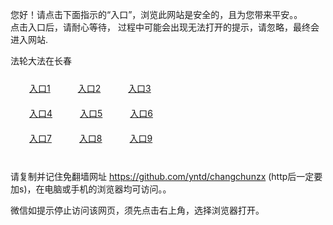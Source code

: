 您好！请点击下面指示的“入口”，浏览此网站是安全的，且为您带来平安。。 <br/>
点击入口后，请耐心等待， 过程中可能会出现无法打开的提示，请忽略，最终会进入网站. </br>

法轮大法在长春<br/>
<div style="padding:10px"><a style="margin:20px" target="_blank" href="https://d374tng47jy6fx.cloudfront.net/2Qpsp?mtjtoq" id="ccLink1" rel="nofollow">入口1</a> <a target="_blank" style="margin:20px" href="https://d2j1jl733ibis7.cloudfront.net/2Qpsp?ufbmnqny" id="ccLink2" rel="nofollow">入口2</a> <a style="margin:20px" target="_blank" href="https://d2vx9ml1yjmjsm.cloudfront.net/2Qpsp?izypt" id="ccLink3" rel="nofollow">入口3</a></div>

<div style="padding:10px" ><a style="margin:20px" target="_blank" href="https://d374tng47jy6fx.cloudfront.net/2Qpsp?mtjtoq" id="ccLink4" rel="nofollow">入口4</a> <a style="margin:20px" href="https://d2j1jl733ibis7.cloudfront.net/2Qpsp?ufbmnqny" target="_blank" id="ccLink5" rel="nofollow">入口5</a> <a style="margin:20px" href="https://d2vx9ml1yjmjsm.cloudfront.net/2Qpsp?izypt" target="_blank" id="ccLink6" rel="nofollow">入口6</a></div>

<div style="padding:10px"><a style="margin:20px" target="_blank" href="https://d374tng47jy6fx.cloudfront.net/2Qpsp?mtjtoq" id="ccLink7" rel="nofollow">入口7</a> <a style="margin:20px" href="https://d2j1jl733ibis7.cloudfront.net/2Qpsp?ufbmnqny" target="_blank" id="ccLink8" rel="nofollow">入口8</a> <a style="margin:20px" target="_blank" href="https://d2vx9ml1yjmjsm.cloudfront.net/2Qpsp?izypt" id="ccLink9" rel="nofollow">入口9</a></div>

<br/>



请复制并记住免翻墙网址 https://github.com/yntd/changchunzx (http后一定要加s)，在电脑或手机的浏览器均可访问。。<br/>

微信如提示停止访问该网页，须先点击右上角，选择浏览器打开。

